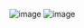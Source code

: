 ![image](https://github.com/user-attachments/assets/4bb4de40-5026-4258-a1b4-053c662d3de5)
![image](https://github.com/user-attachments/assets/44710663-bd1a-4941-9b90-d9d07994f5ae)
